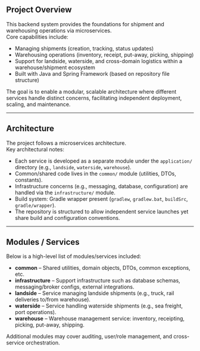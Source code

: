 ## Project Overview

This backend system provides the foundations for shipment and warehousing operations via microservices.  
Core capabilities include:

- Managing shipments (creation, tracking, status updates)
- Warehousing operations (inventory, receipt, put-away, picking, shipping)
- Support for landside, waterside, and cross-domain logistics within a warehouse/shipment ecosystem
- Built with Java and Spring Framework (based on repository file structure)

The goal is to enable a modular, scalable architecture where different services handle distinct concerns, facilitating independent deployment, scaling, and maintenance.

---

## Architecture

The project follows a microservices architecture.  
Key architectural notes:

- Each service is developed as a separate module under the `application/` directory (e.g., `landside`, `waterside`, `warehouse`).
- Common/shared code lives in the `common/` module (utilities, DTOs, constants).
- Infrastructure concerns (e.g., messaging, database, configuration) are handled via the `infrastructure/` module.
- Build system: Gradle wrapper present (`gradlew`, `gradlew.bat`, `buildSrc`, `gradle/wrapper`).
- The repository is structured to allow independent service launches yet share build and configuration conventions.

---

## Modules / Services

Below is a high-level list of modules/services included:

- **common** – Shared utilities, domain objects, DTOs, common exceptions, etc.
- **infrastructure** – Support infrastructure such as database schemas, messaging/broker configs, external integrations.
- **landside** – Service managing landside shipments (e.g., truck, rail deliveries to/from warehouse).
- **waterside** – Service handling waterside shipments (e.g., sea freight, port operations).
- **warehouse** – Warehouse management service: inventory, receipting, picking, put-away, shipping.

Additional modules may cover auditing, user/role management, and cross-service orchestration.
